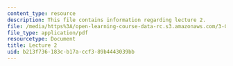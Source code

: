 ```yaml
---
content_type: resource
description: This file contains information regarding lecture 2.
file: /media/https%3A/open-learning-course-data-rc.s3.amazonaws.com/3-024-electronic-optical-and-magnetic-properties-of-materials-spring-2013/b213f736183cb17accf389b4443039bb_MIT3_024S13_2012lec2.pdf
file_type: application/pdf
resourcetype: Document
title: Lecture 2
uid: b213f736-183c-b17a-ccf3-89b4443039bb
---
```

